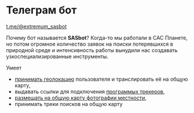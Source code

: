 # Телеграм бот

[t.me/@extremum_sasbot](https://t.me/@extremum_sasbot)

Почему бот называется **SASbot**? Когда-то мы работали в САС Планете, но потом огромное количество заявок на поиски потерявшихся в природной среде и интенсивность работы вынудили нас создавать узкоспециализированные инструменты.

Умеет 
- [принимать геолокацию](/telegrambot-onlinetracking.md) пользователя и транслировать её на общую карту,
- выдавать ссылки для подключения [программых трекеров](/onlinetracking-main.md),
- [размещать на общую карту фотографии местности](/telegrambot-foto.md),
- принимать треки поисков на общую карту
